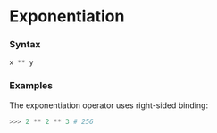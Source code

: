 # Exponentiation

### Syntax

```python
x ** y
```

### Examples

The exponentiation operator uses right-sided binding:

```python
>>> 2 ** 2 ** 3 # 256
```